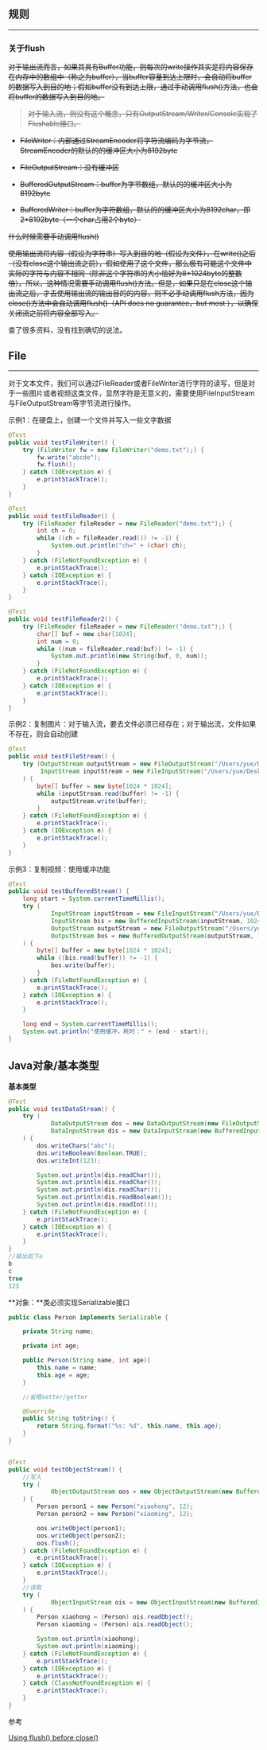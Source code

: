 ## 规则

---

### 关于**flush**

~~对于输出流而言，如果其具有Buffer功能，则每次的write操作其实是将内容保存在内存中的数组中（称之为buffer），当buffer容量到达上限时，会自动将buffer的数据写入到目的地；假如buffer没有到达上限，通过手动调用flush\(\)方法，也会将buffer的数据写入到目的地。~~

> ~~对于输入流，则没有这个概念，只有OutputStream/Writer/Console实现了Flushable接口。~~

* ~~FileWriter：内部通过StreamEncoder将字符流编码为字节流，StreamEncoder的默认的的缓冲区大小为8192byte~~
* ~~FileOutputStream：没有缓冲区~~
* ~~BufferedOutputStream：buffer为字节数组，默认的的缓冲区大小为8192byte~~

* ~~BufferedWriter：buffer为字符数组，默认的的缓冲区大小为8192char，即2\*8192byte（一个char占用2个byte）~~

~~什么时候需要手动调用flush\(\)~~

~~使用输出流将内容（假设为字符串）写入到目的地（假设为文件），在write\(\)之后（没有close这个输出流之前），假如使用了这个文件，那么极有可能这个文件中实际的字符与内容不相同（除非这个字符串的大小恰好为8\*1024byte的整数倍）。所以，这种情况需要手动调用flush\(\)方法。但是，如果只是在close这个输出流之后，才去使用输出流的输出目的的内容，则不必手动调用flush方法，因为close\(\)方法中会自动调用flush\(\)（API docs no guarantee，but most ），以确保关闭流之前将内容全部写入。~~

查了很多资料，没有找到确切的说法。

## File

---

对于文本文件，我们可以通过FileReader或者FileWriter进行字符的读写，但是对于一些图片或者视频这类文件，显然字符是无意义的，需要使用FileInputStream与FileOutputStream等字节流进行操作。

示例1：在硬盘上，创建一个文件并写入一些文字数据

```java
@Test
public void testFileWriter() {
    try (FileWriter fw = new FileWriter("demo.txt");) {
        fw.write("abcde");
        fw.flush();
    } catch (IOException e) {
        e.printStackTrace();
    }
}

@Test
public void testFileReader() {
    try (FileReader fileReader = new FileReader("demo.txt");) {
        int ch = 0;
        while ((ch = fileReader.read()) != -1) {
            System.out.println("ch=" + (char) ch);
        }
    } catch (FileNotFoundException e) {
        e.printStackTrace();
    } catch (IOException e) {
        e.printStackTrace();
    }
}

@Test
public void testFileReader2() {
    try (FileReader fileReader = new FileReader("demo.txt");) {
        char[] buf = new char[1024];
        int num = 0;
        while ((num = fileReader.read(buf)) != -1) {
            System.out.println(new String(buf, 0, num));
        }
    } catch (FileNotFoundException e) {
        e.printStackTrace();
    } catch (IOException e) {
        e.printStackTrace();
    }
}
```

示例2：复制图片：对于输入流，要去文件必须已经存在；对于输出流，文件如果不存在，则会自动创建

```java
@Test
public void testFileStream() {
    try (OutputStream outputStream = new FileOutputStream("/Users/yue/Desktop/copy.png");
         InputStream inputStream = new FileInputStream("/Users/yue/Desktop/test.png");
    ) {
        byte[] buffer = new byte[1024 * 1024];
        while (inputStream.read(buffer) != -1) {
            outputStream.write(buffer);
        }
    } catch (FileNotFoundException e) {
        e.printStackTrace();
    } catch (IOException e) {
        e.printStackTrace();
    }
}
```

示例3：复制视频：使用缓冲功能

```java
@Test
public void testBufferedStream() {
    long start = System.currentTimeMillis();
    try (
            InputStream inputStream = new FileInputStream("/Users/yue/Desktop/test.ev4");
            InputStream bis = new BufferedInputStream(inputStream, 1024 * 1024);
            OutputStream outputStream = new FileOutputStream("/Users/yue/Desktop/copy.ev4");
            OutputStream bos = new BufferedOutputStream(outputStream, 1024 * 1024);
    ) {
        byte[] buffer = new byte[1024 * 1024];
        while ((bis.read(buffer)) != -1) {
            bos.write(buffer);
        }
    } catch (FileNotFoundException e) {
        e.printStackTrace();
    } catch (IOException e) {
        e.printStackTrace();
    }

    long end = System.currentTimeMillis();
    System.out.println("使用缓冲，耗时：" + (end - start));
}
```

## Java对象/基本类型

**基本类型**

```java
@Test
public void testDataStream() {
    try (
            DataOutputStream dos = new DataOutputStream(new FileOutputStream("test.txt"));
            DataInputStream dis = new DataInputStream(new BufferedInputStream(new FileInputStream("test.txt")));
    ) {
        dos.writeChars("abc");
        dos.writeBoolean(Boolean.TRUE);
        dos.writeInt(123);

        System.out.println(dis.readChar());
        System.out.println(dis.readChar());
        System.out.println(dis.readChar());
        System.out.println(dis.readBoolean());
        System.out.println(dis.readInt());
    } catch (FileNotFoundException e) {
        e.printStackTrace();
    } catch (IOException e) {
        e.printStackTrace();
    }
}
//输出如下a
b
c
true
123
```

**对象：**类必须实现Serializable接口

```java
public class Person implements Serializable {

    private String name;

    private int age;

    public Person(String name, int age){
        this.name = name;
        this.age = age;
    }

    //省略setter/getter

    @Override
    public String toString() {
        return String.format("%s: %d", this.name, this.age);
    }
}


@Test
public void testObjectStream() {
    //写入
    try (
            ObjectOutputStream oos = new ObjectOutputStream(new BufferedOutputStream(new FileOutputStream("object.ar")));
    ) {
        Person person1 = new Person("xiaohong", 12);
        Person person2 = new Person("xiaoming", 12);

        oos.writeObject(person1);
        oos.writeObject(person2);
        oos.flush();
    } catch (FileNotFoundException e) {
        e.printStackTrace();
    } catch (IOException e) {
        e.printStackTrace();
    }
    //读取
    try (
            ObjectInputStream ois = new ObjectInputStream(new BufferedInputStream(new FileInputStream("object.ar")));
    ) {
        Person xiaohong = (Person) ois.readObject();
        Person xiaoming = (Person) ois.readObject();

        System.out.println(xiaohong);
        System.out.println(xiaoming);
    } catch (FileNotFoundException e) {
        e.printStackTrace();
    } catch (IOException e) {
        e.printStackTrace();
    } catch (ClassNotFoundException e) {
        e.printStackTrace();
    }
}
```

参考

[Using flush\(\) before close\(\)](https://stackoverflow.com/questions/9858495/using-flush-before-close)

